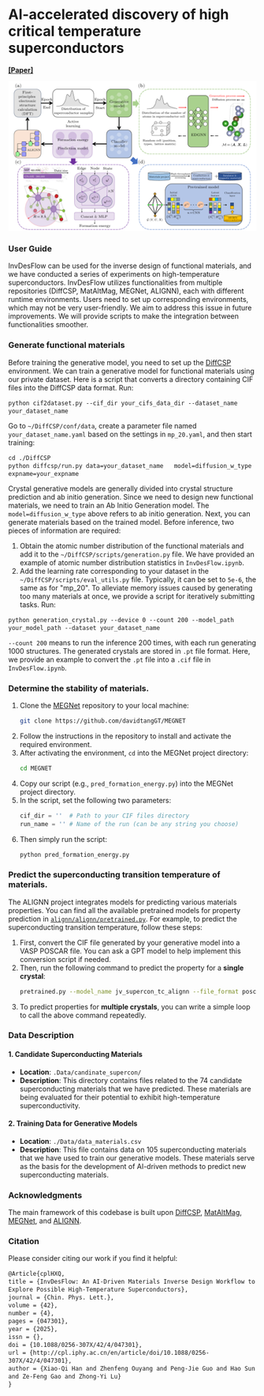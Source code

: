 # AI-accelerated discovery of high critical temperature superconductors

[**[Paper]**](https://cpl.iphy.ac.cn/article/doi/10.1088/0256-307X/42/4/047301)

![Overview](fig/InvDesFlow-CPL.png "Overview")


### User Guide
InvDesFlow can be used for the inverse design of functional materials, and we have conducted a series of experiments on high-temperature superconductors. InvDesFlow utilizes functionalities from multiple repositories (DiffCSP, MatAltMag, MEGNet, ALIGNN), each with different runtime environments. Users need to set up corresponding environments, which may not be very user-friendly. We aim to address this issue in future improvements. We will provide scripts to make the integration between functionalities smoother.

### Generate functional materials

Before training the generative model, you need to set up the [DiffCSP](https://github.com/jiaor17/DiffCSP/tree/main) environment. We can train a generative model for functional materials using our private dataset. Here is a script that converts a directory containing CIF files into the DiffCSP data format. Run:

```
python cif2dataset.py --cif_dir your_cifs_data_dir --dataset_name your_dataset_name
```

Go to `~/DiffCSP/conf/data`, create a parameter file named `your_dataset_name.yaml` based on the settings in `mp_20.yaml`, and then start training:

```
cd ./DiffCSP
python diffcsp/run.py data=your_dataset_name   model=diffusion_w_type   expname=your_expname
```
Crystal generative models are generally divided into crystal structure prediction and ab initio generation. Since we need to design new functional materials, we need to train an Ab Initio Generation model. The `model=diffusion_w_type` above refers to ab initio generation.
Next, you can generate materials based on the trained model. Before inference, two pieces of information are required:  
1. Obtain the atomic number distribution of the functional materials and add it to the `~/DiffCSP/scripts/generation.py` file. We have provided an example of atomic number distribution statistics in `InvDesFlow.ipynb`.  
2. Add the learning rate corresponding to your dataset in the `~/DiffCSP/scripts/eval_utils.py` file. Typically, it can be set to `5e-6`, the same as for "mp_20". To alleviate memory issues caused by generating too many materials at once, we provide a script for iteratively submitting tasks. Run:
```
python generation_crystal.py --device 0 --count 200 --model_path your_model_path --dataset your_dataset_name
```
`--count 200` means to run the inference 200 times, with each run generating 1000 structures.
The generated crystals are stored in `.pt` file format. Here, we provide an example to convert the `.pt` file into a `.cif` file in `InvDesFlow.ipynb`.

### Determine the stability of materials.
1. Clone the [MEGNet](https://github.com/davidtangGT/MEGNET) repository to your local machine:
   ```bash
   git clone https://github.com/davidtangGT/MEGNET
   ```
2. Follow the instructions in the repository to install and activate the required environment.
3. After activating the environment, `cd` into the MEGNet project directory:
   ```bash
   cd MEGNET
   ```
4. Copy our script (e.g., `pred_formation_energy.py`) into the MEGNet project directory.
5. In the script, set the following two parameters:
   ```python
   cif_dir = ''  # Path to your CIF files directory
   run_name = '' # Name of the run (can be any string you choose)
   ```
6. Then simply run the script:
   ```bash
   python pred_formation_energy.py
   ```
   
### Predict the superconducting transition temperature of materials.
The ALIGNN project integrates models for predicting various materials properties. You can find all the available pretrained models for property prediction in [`alignn/alignn/pretrained.py`](https://github.com/usnistgov/alignn/blob/main/alignn/alignn/pretrained.py).
For example, to predict the superconducting transition temperature, follow these steps:
1. First, convert the CIF file generated by your generative model into a VASP POSCAR file. You can ask a GPT model to help implement this conversion script if needed.
2. Then, run the following command to predict the property for a **single crystal**:
   ```bash
   pretrained.py --model_name jv_supercon_tc_alignn --file_format poscar --file_path  /path/your_file.vasp
   ```
3. To predict properties for **multiple crystals**, you can write a simple loop to call the above command repeatedly.

 
### Data Description
#### 1. **Candidate Superconducting Materials**
- **Location**: `.Data/candinate_supercon/`
- **Description**: This directory contains files related to the 74 candidate superconducting materials that we have predicted. These materials are being evaluated for their potential to exhibit high-temperature superconductivity.

#### 2. **Training Data for Generative Models**
- **Location**: `./Data/data_materials.csv`
- **Description**: This file contains data on 105 superconducting materials that we have used to train our generative models. These materials serve as the basis for the development of AI-driven methods to predict new superconducting materials.


### Acknowledgments

The main framework of this codebase is built upon [DiffCSP](https://github.com/jiaor17/DiffCSP), [MatAltMag](https://github.com/zfgao66/MatAltMag/tree/main), [MEGNet](https://github.com/davidtangGT/MEGNET), and [ALIGNN](https://github.com/usnistgov/alignn).

### Citation

Please consider citing our work if you find it helpful:
```
@Article{cplHXQ,
title = {InvDesFlow: An AI-Driven Materials Inverse Design Workflow to Explore Possible High-Temperature Superconductors},
journal = {Chin. Phys. Lett.},
volume = {42},
number = {4},
pages = {047301},
year = {2025},
issn = {},
doi = {10.1088/0256-307X/42/4/047301},	
url = {http://cpl.iphy.ac.cn/en/article/doi/10.1088/0256-307X/42/4/047301},
author = {Xiao-Qi Han and Zhenfeng Ouyang and Peng-Jie Guo and Hao Sun and Ze-Feng Gao and Zhong-Yi Lu}
}
```

